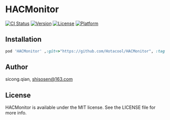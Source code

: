 # HACMonitor

[![CI Status](http://img.shields.io/travis/sicong.qian/HACMonitor.svg?style=flat)](https://travis-ci.org/sicong.qian/HACMonitor)
[![Version](https://img.shields.io/cocoapods/v/HACMonitor.svg?style=flat)](http://cocoapods.org/pods/HACMonitor)
[![License](https://img.shields.io/cocoapods/l/HACMonitor.svg?style=flat)](http://cocoapods.org/pods/HACMonitor)
[![Platform](https://img.shields.io/cocoapods/p/HACMonitor.svg?style=flat)](http://cocoapods.org/pods/HACMonitor)

## Installation

```ruby
pod 'HACMonitor' ,:git=>"https://github.com/Hotacool/HACMonitor", :tag => '0.1.0'
```

## Author

sicong.qian, shisosen@163.com

## License

HACMonitor is available under the MIT license. See the LICENSE file for more info.
